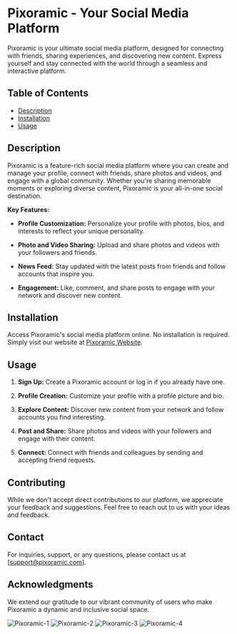 # Pixoramic - Your Social Media Platform

Pixoramic is your ultimate social media platform, designed for connecting with friends, sharing experiences, and discovering new content. Express yourself and stay connected with the world through a seamless and interactive platform.

## Table of Contents

- [Description](#description)
- [Installation](#installation)
- [Usage](#usage)

## Description

Pixoramic is a feature-rich social media platform where you can create and manage your profile, connect with friends, share photos and videos, and engage with a global community. Whether you're sharing memorable moments or exploring diverse content, Pixoramic is your all-in-one social destination.

**Key Features:**

- **Profile Customization:** Personalize your profile with photos, bios, and interests to reflect your unique personality.

- **Photo and Video Sharing:** Upload and share photos and videos with your followers and friends.

- **News Feed:** Stay updated with the latest posts from friends and follow accounts that inspire you.

- **Engagement:** Like, comment, and share posts to engage with your network and discover new content.

## Installation

Access Pixoramic's social media platform online. No installation is required. Simply visit our website at [Pixoramic Website](https://www.pixoramic.com).

## Usage

1. **Sign Up:** Create a Pixoramic account or log in if you already have one.

2. **Profile Creation:** Customize your profile with a profile picture and bio.

3. **Explore Content:** Discover new content from your network and follow accounts you find interesting.

4. **Post and Share:** Share photos and videos with your followers and engage with their content.

5. **Connect:** Connect with friends and colleagues by sending and accepting friend requests.

## Contributing

While we don't accept direct contributions to our platform, we appreciate your feedback and suggestions. Feel free to reach out to us with your ideas and feedback.

## Contact

For inquiries, support, or any questions, please contact us at [support@pixoramic.com].

## Acknowledgments

We extend our gratitude to our vibrant community of users who make Pixoramic a dynamic and inclusive social space.

![Pixoramic-1](https://github.com/navanee1609/Pixoramic/assets/120004894/2192ee18-af95-4893-b27c-516df5eac6d9)
![Pixoramic-2](https://github.com/navanee1609/Pixoramic/assets/120004894/8f6e5399-4fc8-4cb8-a415-6e9e348ef89f)
![Pixoramic-3](https://github.com/navanee1609/Pixoramic/assets/120004894/5609be5f-f171-49b7-acbb-0f14211f0502)
![Pixoramic-4](https://github.com/navanee1609/Pixoramic/assets/120004894/923ea8a4-35c6-4065-96bb-8958bc69f6f4)

